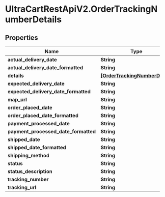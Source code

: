 # UltraCartRestApiV2.OrderTrackingNumberDetails

## Properties
Name | Type | Description | Notes
------------ | ------------- | ------------- | -------------
**actual_delivery_date** | **String** |  | [optional] 
**actual_delivery_date_formatted** | **String** |  | [optional] 
**details** | [**[OrderTrackingNumberDetail]**](OrderTrackingNumberDetail.md) |  | [optional] 
**expected_delivery_date** | **String** |  | [optional] 
**expected_delivery_date_formatted** | **String** |  | [optional] 
**map_url** | **String** |  | [optional] 
**order_placed_date** | **String** |  | [optional] 
**order_placed_date_formatted** | **String** |  | [optional] 
**payment_processed_date** | **String** |  | [optional] 
**payment_processed_date_formatted** | **String** |  | [optional] 
**shipped_date** | **String** |  | [optional] 
**shipped_date_formatted** | **String** |  | [optional] 
**shipping_method** | **String** |  | [optional] 
**status** | **String** |  | [optional] 
**status_description** | **String** |  | [optional] 
**tracking_number** | **String** |  | [optional] 
**tracking_url** | **String** |  | [optional] 


